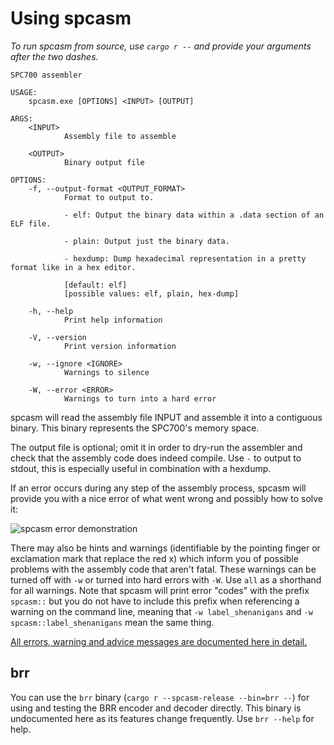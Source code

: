 # Using spcasm

_To run spcasm from source, use `cargo r --` and provide your arguments after the two dashes._

```
SPC700 assembler

USAGE:
    spcasm.exe [OPTIONS] <INPUT> [OUTPUT]

ARGS:
    <INPUT>
            Assembly file to assemble

    <OUTPUT>
            Binary output file

OPTIONS:
    -f, --output-format <OUTPUT_FORMAT>
            Format to output to.

            - elf: Output the binary data within a .data section of an ELF file.

            - plain: Output just the binary data.

            - hexdump: Dump hexadecimal representation in a pretty format like in a hex editor.

            [default: elf]
            [possible values: elf, plain, hex-dump]

    -h, --help
            Print help information

    -V, --version
            Print version information

    -w, --ignore <IGNORE>
            Warnings to silence

    -W, --error <ERROR>
            Warnings to turn into a hard error
```

spcasm will read the assembly file INPUT and assemble it into a contiguous binary. This binary represents the SPC700's memory space.

The output file is optional; omit it in order to dry-run the assembler and check that the assembly code does indeed compile. Use `-` to output to stdout, this is especially useful in combination with a hexdump.

If an error occurs during any step of the assembly process, spcasm will provide you with a nice error of what went wrong and possibly how to solve it:

![spcasm error demonstration](https://user-images.githubusercontent.com/28656157/164973851-d66c5fa3-8bed-43b6-b7c2-e66cc53592c6.png)

There may also be hints and warnings (identifiable by the pointing finger or exclamation mark that replace the red x) which inform you of possible problems with the assembly code that aren't fatal. These warnings can be turned off with `-w` or turned into hard errors with `-W`. Use `all` as a  shorthand for all warnings. Note that spcasm will print error "codes" with the prefix `spcasm::` but you do not have to include this prefix when referencing a warning on the command line, meaning that `-w label_shenanigans` and `-w spcasm::label_shenanigans` mean the same thing.

[All errors, warning and advice messages are documented here in detail.](errors.md)

## brr

You can use the `brr` binary (`cargo r --spcasm-release --bin=brr --`) for using and testing the BRR encoder and decoder directly. This binary is undocumented here as its features change frequently. Use `brr --help` for help.
